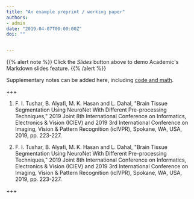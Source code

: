```yaml
---
title: "An example preprint / working paper"
authors:
- admin
date: "2019-04-07T00:00:00Z"
doi: ""


---
```


{{% alert note %}}
Click the *Slides* button above to demo Academic's Markdown slides feature.
{{% /alert %}}

Supplementary notes can be added here, including [code and math](https://sourcethemes.com/academic/docs/writing-markdown-latex/).

+++
1. F. I. Tushar, B. Alyafi, M. K. Hasan and L. Dahal, "Brain Tissue Segmentation Using NeuroNet With Different Pre-processing Techniques," 2019 Joint 8th International Conference on Informatics, Electronics & Vision (ICIEV) and 2019 3rd International Conference on Imaging, Vision & Pattern Recognition (icIVPR), Spokane, WA, USA, 2019, pp. 223-227.

2. F. I. Tushar, B. Alyafi, M. K. Hasan and L. Dahal, "Brain Tissue Segmentation Using NeuroNet With Different Pre-processing Techniques," 2019 Joint 8th International Conference on Informatics, Electronics & Vision (ICIEV) and 2019 3rd International Conference on Imaging, Vision & Pattern Recognition (icIVPR), Spokane, WA, USA, 2019, pp. 223-227.


+++
